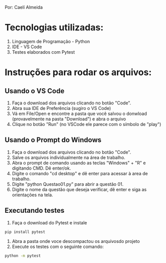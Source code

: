 Por: Caelí Almeida

# Tecnologias utilizadas:
01. Linguagem de Programação - Python
02. IDE - VS Code
03. Testes elaborados com Pytest

# Instruções para rodar os arquivos:

## Usando o VS Code

1. Faça o download dos arquivos clicando no botão "Code".
1. Abra sua IDE de Preferência (sugiro o VS Code)
1. Vá em File/Open e encontre a pasta que você salvou o donwload (provavelmente na pasta "Download") e abra o arquivo
1. Clique no botão "Run" (no VSCode ele parece com o símbolo de "play")

## Usando o Prompt do Windows

1. Faça o download dos arquivos clicando no botão "Code".
1. Salve os arquivos individualmente na área de trabalho.
1. Abra o prompt de comando usando as teclas "Windows" + "R" e digitando CMD. Dê enter/ok.
1. Digite o comando "cd desktop" e dê enter para acessar à area de trabalho.
1. Digite "python Questao01.py" para abrir a questão 01.
1. Digite o nome da questão que deseja verificar, dê enter e siga as orientações na tela.

## Executando testes

1. Faça o download do Pytest e instale
```bash
pip install pytest
```
1. Abra a pasta onde voce descompactou os arquivosdo projeto
1. Execute os testes com o seguinte comando:
```bash
python -m pytest
```